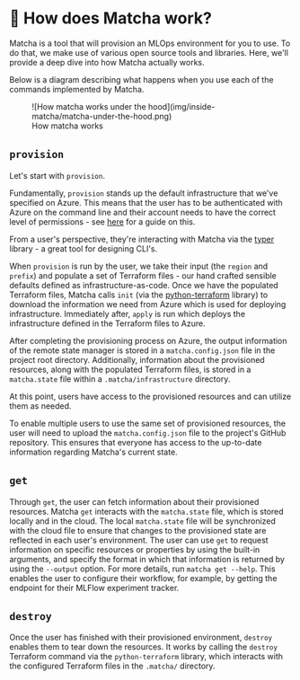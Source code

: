 # :thinking: How does Matcha work?

Matcha is a tool that will provision an MLOps environment for you to use. To do that, we make use of various open source tools and libraries. Here, we'll provide a deep dive into how Matcha actually works.

Below is a diagram describing what happens when you use each of the commands implemented by Matcha.

<figure markdown>
  ![How matcha works under the hood](img/inside-matcha/matcha-under-the-hood.png)
  <figcaption>How matcha works</figcaption>
</figure>

## `provision`

Let's start with `provision`.

Fundamentally, `provision` stands up the default infrastructure that we've specified on Azure. This means that the user has to be authenticated with Azure on the command line and their account needs to have the correct level of permissions - see [here](azure-permissions.md) for a guide on this.

From a user's perspective, they're interacting with Matcha via the [typer](https://typer.tiangolo.com/) library - a great tool for designing CLI's.

When `provision` is run by the user, we take their input (the `region` and `prefix`) and populate a set of Terraform files - our hand crafted sensible defaults defined as infrastructure-as-code. Once we have the populated Terraform files, Matcha calls `init` (via the [python-terraform](https://github.com/beelit94/python-terraform) library) to download the information we need from Azure which is used for deploying infrastructure. Immediately after, `apply` is run which deploys the infrastructure defined in the Terraform files to Azure.

After completing the provisioning process on Azure, the output information of the remote state manager is stored in a `matcha.config.json` file in the project root directory. Additionally, information about the provisioned resources, along with the populated Terraform files, is stored in a `matcha.state` file within a `.matcha/infrastructure` directory.

At this point, users have access to the provisioned resources and can utilize them as needed.

To enable multiple users to use the same set of provisioned resources, the user will need to upload the `matcha.config.json` file to the project's GitHub repository. This ensures that everyone has access to the up-to-date information regarding Matcha's current state.

## `get`

Through `get`, the user can fetch information about their provisioned resources. Matcha `get` interacts with the `matcha.state` file, which is stored locally and in the cloud. The local `matcha.state` file will be synchronized with the cloud file to ensure that changes to the provisioned state are reflected in each user's environment.
The user can use `get` to request information on specific resources or properties by using the built-in arguments, and specify the format in which that information is returned by using the `--output` option. For more details, run `matcha get --help`. This enables the user to configure their workflow, for example, by getting the endpoint for their MLFlow experiment tracker.

## `destroy`

Once the user has finished with their provisioned environment, `destroy` enables them to tear down the resources. It works by calling the `destroy` Terraform command via the `python-terraform` library, which interacts with the configured Terraform files in the `.matcha/` directory.
